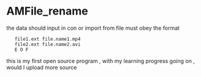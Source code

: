 # AMFile_rename

the data should input in con or import from file must obey the format
```file.ext file.name.mp3
   file1.ext file.name1.mp4
   file2.ext file.name2.avi
   E O F
```

this is my first open source program , with my learning progress going on , would I upload more source

